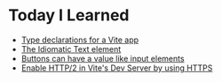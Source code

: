 # Today I Learned

- [Type declarations for a Vite app](https://github.com/petermekhaeil/til/blob/master/learnings/type-declarations-for-a-vite-app.md)
- [The Idiomatic Text element](https://github.com/petermekhaeil/til/blob/master/learnings/the-idiomatic-text-element.md)
- [Buttons can have a value like input elements
](https://github.com/petermekhaeil/til/blob/master/learnings/buttons-can-have-a-value-like-input-elements.md)
- [Enable HTTP/2 in Vite's Dev Server by using HTTPS
](https://github.com/petermekhaeil/til/blob/master/learnings/https2-vite-dev-server.md)

